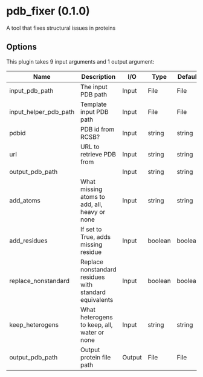 # pdb_fixer (0.1.0)

A tool that fixes structural issues in proteins

## Options

This plugin takes 9 input arguments and 1 output argument:

| Name          | Description             | I/O    | Type   | Default |
|---------------|-------------------------|--------|--------|---------|
| input_pdb_path | The input PDB path | Input | File | File |
| input_helper_pdb_path | Template input PDB path | Input | File | File |
| pdbid | PDB id from RCSB? | Input | string | string |
| url | URL to retrieve PDB from | Input | string | string |
| output_pdb_path |  | Input | string | string |
| add_atoms | What missing atoms to add, all, heavy or none | Input | string | string |
| add_residues | If set to True, adds missing residue | Input | boolean | boolean |
| replace_nonstandard | Replace nonstandard residues with standard equivalents | Input | boolean | boolean |
| keep_heterogens | What heterogens to keep, all, water or none | Input | string | string |
| output_pdb_path | Output protein file path | Output | File | File |

